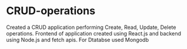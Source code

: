 # CRUD-operations
Created a CRUD application performing Create, Read, Update, Delete operations. Frontend of application created using React.js and backend using Node.js and fetch apis. For Dtatabse used Mongodb
